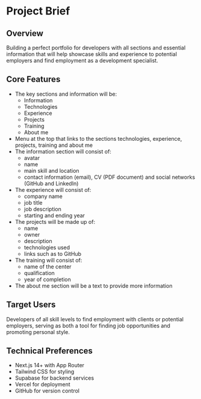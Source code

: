 # Project Brief

## Overview

Building a perfect portfolio for developers with all sections and essential information that will help showcase skills and experience to potential employers and find employment as a development specialist.

## Core Features

- The key sections and information will be:
  - Information
  - Technologies
  - Experience
  - Projects
  - Training
  - About me
- Menu at the top that links to the sections technologies, experience, projects, training and about me
- The information section will consist of:
  - avatar
  - name
  - main skill and location
  - contact information (email), CV (PDF document) and social networks (GitHub and LinkedIn)
- The experience will consist of:
  - company name
  - job title
  - job description
  - starting and ending year
- The projects will be made up of:
  - name
  - owner
  - description
  - technologies used
  - links such as to GitHub
- The training will consist of:
  - name of the center
  - qualification
  - year of completion
- The about me section will be a text to provide more information

## Target Users

Developers of all skill levels to find employment with clients or potential employers, serving as both a tool for finding job opportunities and promoting personal style.

## Technical Preferences

- Next.js 14+ with App Router
- Tailwind CSS for styling
- Supabase for backend services
- Vercel for deployment
- GitHub for version control
